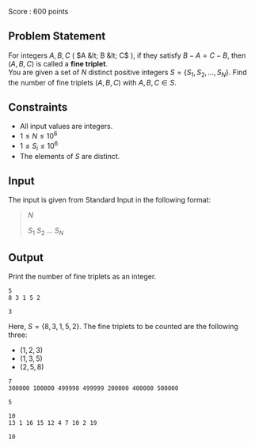 Score : $600$ points

## Problem Statement

For integers $A, B, C$ ( $A &lt; B &lt; C$ ), if they satisfy $B-A = C-B$, then $(A, B, C)$ is called a **fine triplet**.<br>
You are given a set of $N$ distinct positive integers $S = \{ S_1, S_2, \dots, S_N \}$. Find the number of fine triplets $(A, B, C)$ with $A, B, C \in S$.

## Constraints

- All input values are integers.
- $1 \le N \le 10^6$
- $1 \le S_i \le 10^6$
- The elements of $S$ are distinct.

## Input

The input is given from Standard Input in the following format:

> $N$
> 
> $S_1$ $S_2$ $\dots$ $S_N$

## Output

Print the number of fine triplets as an integer.

```input1
5
8 3 1 5 2
```

```output1
3
```

Here, $S = \{8,3,1,5,2\}$.
The fine triplets to be counted are the following three:

- $(1,2,3)$
- $(1,3,5)$
- $(2,5,8)$

```input2
7
300000 100000 499998 499999 200000 400000 500000
```

```output2
5
```

```input3
10
13 1 16 15 12 4 7 10 2 19
```

```output3
10
```